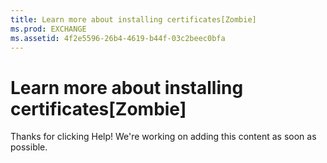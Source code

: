 ```yaml
---
title: Learn more about installing certificates[Zombie]
ms.prod: EXCHANGE
ms.assetid: 4f2e5596-26b4-4619-b44f-03c2beec0bfa
---
```



# Learn more about installing certificates[Zombie]

Thanks for clicking Help! We're working on adding this content as soon as possible.
  
    
    


